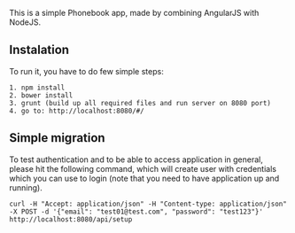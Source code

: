 This is a simple Phonebook app, made by combining AngularJS with NodeJS.

## Instalation
To run it, you have to do few simple steps:

```
1. npm install
2. bower install
3. grunt (build up all required files and run server on 8080 port)
4. go to: http://localhost:8080/#/

```

## Simple migration
To test authentication and to be able to access application in general, please hit the following command, 
which will create user with credentials which you can use to login (note that you need to have application up and running).

```
curl -H "Accept: application/json" -H "Content-type: application/json" -X POST -d '{"email": "test01@test.com", "password": "test123"}' http://localhost:8080/api/setup
```


